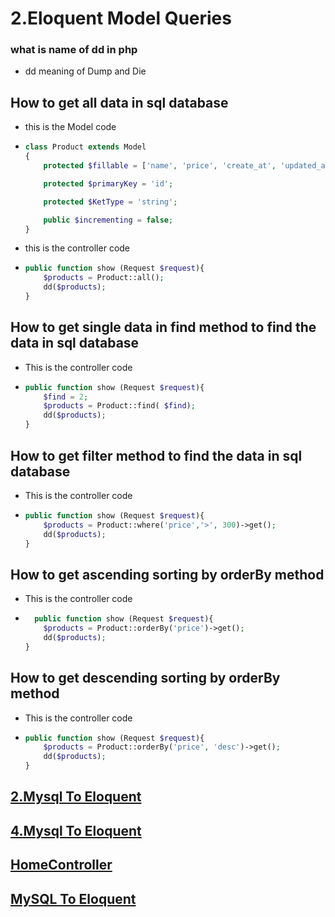 # 2.Eloquent Model Queries

### what is name of dd in php

- dd meaning of Dump and Die

## How to get all data in sql database


- this is the Model code

-   ```php
    class Product extends Model
    {
        protected $fillable = ['name', 'price', 'create_at', 'updated_at'];

        protected $primaryKey = 'id';

        protected $KetType = 'string';

        public $incrementing = false;
    }
    ```

- this is the controller code

-   ```php
    public function show (Request $request){
        $products = Product::all();
        dd($products);
    }
    ```

## How to get single data in find method to find the data in sql database

- This is the controller code 

-   ```php
    public function show (Request $request){
        $find = 2;
        $products = Product::find( $find);
        dd($products);
    }
    ```

## How to get filter method to find the data in sql database

- This is the controller code 

-   ```php
    public function show (Request $request){
        $products = Product::where('price','>', 300)->get();
        dd($products);
    }
    ```

## How to get ascending sorting by orderBy method

- This is the controller code 

-   ```php
      public function show (Request $request){
        $products = Product::orderBy('price')->get();
        dd($products);
    }
    ```

## How to get descending sorting by orderBy method

- This is the controller code 

-   ```php
    public function show (Request $request){
        $products = Product::orderBy('price', 'desc')->get();
        dd($products);
    }
    ```





## [2.Mysql To Eloquent](<2.Mysql To Eloquent (Insert Operation)>)

## [4.Mysql To Eloquent](<4.Mysql To Eloquent (Update And Delete)>)

## [HomeController](HomeController.php)

## [MySQL To Eloquent](<MySQL To Eloquent.pptm>)
